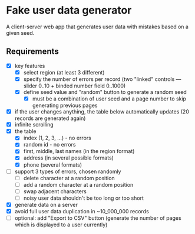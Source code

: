 # Fake user data generator

A client-server web app that generates user data with mistakes based on a given seed.

## Requirements

- [x] key features
  - [x] select region (at least 3 different)
  - [x] specify the number of errors per record (two "linked" controls — slider 0..10 + binded number field 0..1000)
  - [x] define seed value and "random" button to generate a random seed
    - [x] must be a combination of user seed and a page number to skip generating previous pages
- [x] if the user changes anything, the table below automatically updates (20 records are generated again)
- [x] infinite scrolling
- [x] the table
  - [x] index (1, 2, 3, ...) - no errors
  - [x] random id - no errors
  - [x] first, middle, last names (in the region format)
  - [x] address (in several possible formats)
  - [x] phone (several formats)
- [ ] support 3 types of errors, chosen randomly
  - [ ] delete character at a random position
  - [ ] add a random character at a random position
  - [ ] swap adjacent characters
  - [ ] noisy user data shouldn't be too long or too short
- [x] generate data on a server
- [x] avoid full user data duplication in ~10_000_000 records
- [ ] optional: add "Export to CSV" button (generate the number of pages which is displayed to a user currently)
